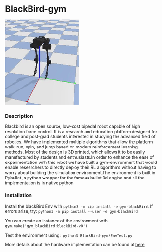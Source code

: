 # BlackBird-gym

![demo](demo.gif)

### Description

Blackbird is an open source, low-cost bipedal robot capable of high resolution force control. It is a research and education platform designed for college and post-grad students interested in studying the advanced field of robotics.  We have implemented multiple algorithms that allow the platform walk, run, spin, and jump based on modern reinforcement learning methods. Most of the design is 3D printed, which allows it to be easily manufactured by students and enthusiasts.In order to enhance the ease of experimentation with this robot we have built a gym-environment that would enable researchers to directly deploy their RL alogorithms without having to worry about building the simulation environment.The environment is built in Pybullet ,a python wrapper for the famous bullet 3d engine and all the implementation is in native python.

### Installation

Install the blackBird Env with `python3 -m pip install -e gym-blackBird`.
If errors arise, try: `python3 -m pip install --user -e gym-blackBird`


You can create an instance of the environment with `gym.make('gym_blackBird:blackBird-v0')`

Test the environment using : ```python3 BlackBird-gym/EnvTest.py ```

More details about the hardware implementation can be found at [here](https://hackaday.io/project/160882-blackbird-bipedal-robot)
